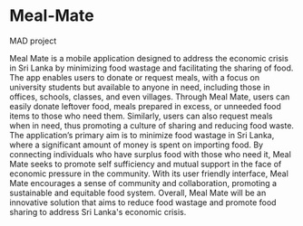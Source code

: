 # Meal-Mate
MAD project

Meal Mate is a mobile application designed to address the economic crisis in Sri Lanka by minimizing
food wastage and facilitating the sharing of food. The app enables users to donate or request meals,
with a focus on university students but available to anyone in need, including those in offices, schools,
classes, and even villages.
Through Meal Mate, users can easily donate leftover food, meals prepared in excess, or unneeded food
items to those who need them. Similarly, users can also request meals when in need, thus promoting a
culture of sharing and reducing food waste.
The application’s primary aim is to minimize food wastage in Sri Lanka, where a significant amount of
money is spent on importing food. By connecting individuals who have surplus food with those who
need it, Meal Mate seeks to promote self sufficiency and mutual support in the face of economic
pressure in the community.
With its user friendly interface, Meal Mate encourages a sense of community and collaboration,
promoting a sustainable and equitable food system. Overall, Meal Mate will be an innovative solution
that aims to reduce food wastage and promote food sharing to address Sri Lanka's economic crisis.
